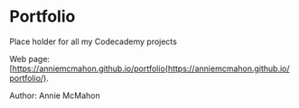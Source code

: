 # Portfolio

Place holder for all my Codecademy projects

Web page: [https://anniemcmahon.github.io/portfolio(https://anniemcmahon.github.io/portfolio/).

Author: Annie McMahon


